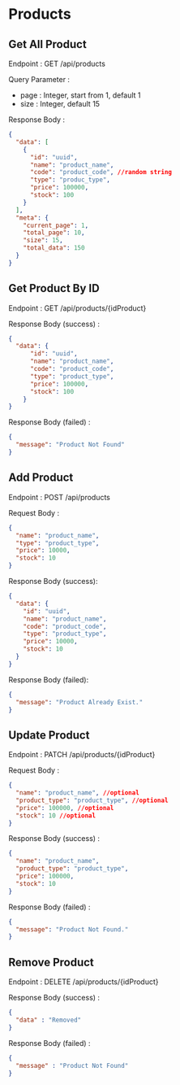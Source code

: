 # Products

## Get All Product

Endpoint : GET /api/products

Query Parameter :
- page : Integer, start from 1, default 1
- size : Integer, default 15

Response Body :
```json
{
  "data": [
    {
      "id": "uuid",
      "name": "product_name",
      "code": "product_code", //random string
      "type": "produc_type",
      "price": 100000,
      "stock": 100
    }
  ],
  "meta": {
    "current_page": 1,
    "total_page": 10,
    "size": 15,
    "total_data": 150
  }
}
```

## Get Product By ID

Endpoint : GET /api/products/{idProduct}

Response Body (success) :
```json
{
  "data": {
      "id": "uuid",
      "name": "product_name",
      "code": "product_code",
      "type": "product_type",
      "price": 100000,
      "stock": 100
    }
}
```

Response Body (failed) :
```json
{
  "message": "Product Not Found"
}
```

## Add Product

Endpoint : POST /api/products

Request Body :
```json
{
  "name": "product_name",
  "type": "product_type",
  "price": 10000,
  "stock": 10
}
```

Response Body (success):
```json
{
  "data": {
    "id": "uuid",
    "name": "product_name",
    "code": "product_code",
    "type": "product_type",
    "price": 10000,
    "stock": 10
  }
}
```

Response Body (failed):
```json
{
  "message": "Product Already Exist."
}
```

## Update Product

Endpoint : PATCH /api/products/{idProduct}

Request Body :
```json
{
  "name": "product_name", //optional
  "product_type": "product_type", //optional
  "price": 100000, //optional
  "stock": 10 //optional
}
```

Response Body (success) :
```json
{
  "name": "product_name",
  "product_type": "product_type",
  "price": 100000,
  "stock": 10
}
```

Response Body (failed) :
```json
{
  "message": "Product Not Found."
}
```

## Remove Product

Endpoint : DELETE /api/products/{idProduct}

Response Body (success) :
```json
{
  "data" : "Removed"
}
```

Response Body (failed) :
```json
{
  "message" : "Product Not Found"
}
```